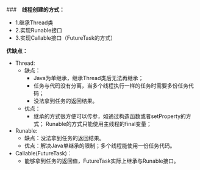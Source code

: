 ###　**线程创建的方式：**
- 1.继承Thread类
- 2.实现Runable接口
- 3.实现Callable接口（FutureTask的方式）

**优缺点：**
- Thread:
    + 缺点：　
        + Java为单继承，继承Thread类后无法再继承；
        + 任务与代码没有分离，当多个线程执行一样的任务时需要多份任务代码；
        + 没法拿到任务的返回结果。
    + 优点：
        + 继承的方式很方便可以传参，如通过构造函数或者setProperty的方式；
        Runable的方式只能使用主线程的final变量；
- Runable:
    + 缺点：没法拿到任务的返回结果。
    + 优点：解决Java单继承的限制；多个线程能使用一份任务代码。
- Callable(FutureTask)：
    + 能够拿到任务的返回值，FutureTask实际上继承与Runable接口。
